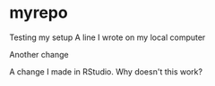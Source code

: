 # myrepo
Testing my setup
A line I wrote on my local computer


Another change

A change I made in RStudio. Why doesn't this work?
